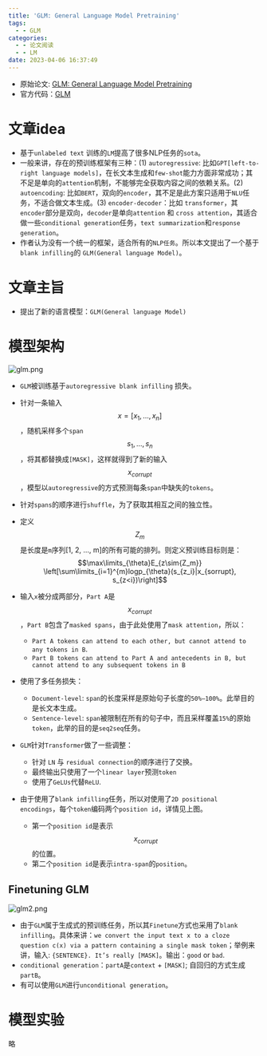 ```yaml
---
title: 'GLM: General Language Model Pretraining'
tags:
  - - GLM
categories:
  - - 论文阅读
  - - LM
date: 2023-04-06 16:37:49
---
```



* 原始论文: [GLM: General Language Model Pretraining](https://aclanthology.org/2022.acl-long.26/)
* 官方代码：[GLM](https://github.com/THUDM/GLM)

# 文章idea
* 基于`unlabeled text` 训练的`LM`提高了很多NLP任务的`sota`。
* 一般来讲，存在的预训练框架有三种：(1) `autoregressive`: 比如`GPT[left-to-right language models]`，在长文本生成和`few-shot`能力方面非常成功；其不足是单向的`attention`机制，不能够完全获取内容之间的依赖关系。(2) `autoencoding`: 比如`BERT`，双向的`encoder`，其不足是此方案只适用于`NLU`任务，不适合做文本生成。(3) `encoder-decoder`：比如 `transformer`，其`encoder`部分是双向，`decoder`是单向`attention` 和 `cross attention`，其适合做一些`conditional generation`任务，`text summarization`和`response generation`。
* 作者认为没有一个统一的框架，适合所有的`NLP任务`。所以本文提出了一个基于`blank infilling`的 `GLM(General language Model)`。 

# 文章主旨

* 提出了新的语言模型：`GLM(General language Model)`

# 模型架构
![glm.png](./glm.png)

* `GLM`被训练基于`autoregressive blank infilling` 损失。
* 针对一条输入 $$x=[x_1,...,x_n]$$，随机采样多个`span` $${s_1,...,s_n} $$，将其都替换成`[MASK]`，这样就得到了新的输入$$x_{corrupt}$$，模型以`autoregressive`的方式预测每条`span`中缺失的`tokens`。
* 针对`spans`的顺序进行`shuffle`，为了获取其相互之间的独立性。
* 定义 $$Z_m$$ 是长度是`m`序列[1, 2, ..., m]的所有可能的排列。则定义预训练目标则是：
  $$\max\limits_{\theta}E_{z\sim{Z_m}}	\left[\sum\limits_{i=1}^{m}logp_{\theta}(s_{z_i}|x_{sorrupt}, s_{z<i})\right]$$
* 输入`x`被分成两部分，`Part A`是$$x_{corrupt}$$，`Part B`包含了`masked spans`，由于此处使用了`mask attention`，所以：
  *  `Part A tokens can attend to each other, but cannot attend to any tokens in B`.
  *  `Part B tokens can attend to Part A and antecedents in B, but cannot attend to any subsequent tokens in B`
* 使用了多任务损失：
  * `Document-level`: `span`的长度采样是原始句子长度的`50%–100%`。此举目的是长文本生成。
  * `Sentence-level`: `span`被限制在所有的句子中，而且采样覆盖`15%`的原始`token`，此举的目的是`seq2seq`任务。

* `GLM`针对`Transformer`做了一些调整：
  * 针对 `LN` 与 `residual connection`的顺序进行了交换。
  * 最终输出只使用了一个`linear layer`预测`token`
  * 使用了`GeLUs`代替`ReLU`.
* 由于使用了`blank infilling`任务，所以对使用了`2D positional encodings`，每个`token`编码两个`position id`，详情见上图。
  * 第一个`position id`是表示$$x_{corrupt}$$的位置。
  * 第二个`position id`是表示`intra-span`的`position`。


## Finetuning GLM
![glm2.png](./glm2.png)
* 由于`GLM`属于生成式的预训练任务，所以其`Finetune`方式也采用了`blank infilling`。具体来讲：`we convert the input text x to a cloze question c(x) via a pattern containing a single mask token`；举例来讲，输入: `{SENTENCE}. It’s really [MASK]`。输出：`good` or `bad`.
* `conditional generation`：`partA`是`context` + `[MASK]`; 自回归的方式生成`partB`。
* 有可以使用`GLM`进行`unconditional generation`。

# 模型实验

略
